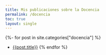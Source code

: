 ```yaml
---
title: Mis publicaciones sobre la Docencia
permalink: /docencia
toc: true
layout: single
---
```


 {%- for post in site.categories["docencia"]  %}
* [{{post.title}}]({{post.url}})
 {% endfor %}


